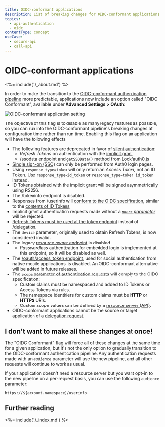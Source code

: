 ```yaml
---
title: OIDC-conformant applications
description: List of breaking changes for OIDC-conformant applications
topics:
  - api-authentication
  - oidc
contentType: concept
useCase:
  - secure-api
  - call-api
---
```


# OIDC-conformant applications

<%= include('./_about.md') %>

In order to make the transition to the [OIDC-conformant authentication pipeline](/api-auth/tutorials/adoption) more predictable, applications now include an option called "OIDC Conformant", available under **Advanced Settings > OAuth**:

![OIDC-conformant application setting](/media/articles/dashboard/oidc_conformant.png)

The objective of this flag is to disable as many legacy features as possible, so you can run into the OIDC-conformant pipeline's breaking changes at configuration time rather than run time.
Enabling this flag on an application will have the following effects:

* The following features are deprecated in favor of [silent authentication](/api-auth/tutorials/adoption/implicit):
    - <dfn data-key="refresh-token">Refresh Tokens</dfn> on authentication with the [implicit grant](/api-auth/tutorials/adoption/implicit)
    - /ssodata endpoint and `getSSOData()` method from Lock/auth0.js
* [Single sign-on (SSO)](/api-auth/tutorials/adoption/single-sign-on) can only be performed from Auth0 login pages.
* Using `response_type=token` will only return an <dfn data-key="access-token">Access Token</dfn>, not an ID Token. Use `response_type=id_token` or `response_type=token id_token` instead.
* ID Tokens obtained with the implicit grant will be signed asymmetrically using RS256.
* The /tokeninfo endpoint is disabled.
* Responses from /userinfo will [conform to the OIDC specification](https://openid.net/specs/openid-connect-core-1_0.html#UserInfoResponse), similar to the [contents of ID Tokens](/api-auth/tutorials/adoption/scope-custom-claims)
* Implicit grant authentication requests made without a <dfn data-key="nonce">[`nonce` parameter](/api-auth/tutorials/nonce)</dfn> will be rejected.
* [Refresh Tokens must be used at the token endpoint]() instead of /delegation.
* The `device` parameter, originally used to obtain Refresh Tokens, is now considered invalid.
* The legacy [resource owner endpoint](/api/authentication#database-ad-ldap-active-) is disabled.
    - <dfn data-key="passwordless">Passwordless</dfn> authentication for embedded login is implemented at this endpoint, so it will be disabled as well. 
* The [/oauth/access_token endpoint](/api/authentication#post-oauth-access_token), used for social authentication from native mobile applications, is disabled.
  An OIDC-conformant alternative will be added in future releases.
* The [`scope` parameter of authentication requests](/api-auth/tutorials/adoption/scope-custom-claims) will comply to the OIDC specification:
    - Custom claims must be namespaced and added to ID Tokens or Access Tokens via rules.
    - The namespace identifiers for custom claims must be **HTTP** or **HTTPS** URIs.
    - Custom <dfn data-key="scope">scope</dfn> values can be defined by a [resource server (API)](/api-auth/tutorials/adoption/api-tokens).
* OIDC-conformant applications cannot be the source or target application of a [delegation request](/api-auth/tutorials/adoption/delegation).

## I don't want to make all these changes at once!

The "OIDC Conformant" flag will force all of these changes at the same time for a given application, but it's not the only option to gradually transition to the OIDC-conformant authentication pipeline.
Any authentication requests made with an <dfn data-key="audience">`audience`</dfn> parameter will use the new pipeline, and all other requests will continue to work as usual.

If your application doesn't need a resource server but you want opt-in to the new pipeline on a per-request basis, you can use the following `audience` parameter:

```
https://${account.namespace}/userinfo
```

## Further reading

<%= include('./_index.md') %>
